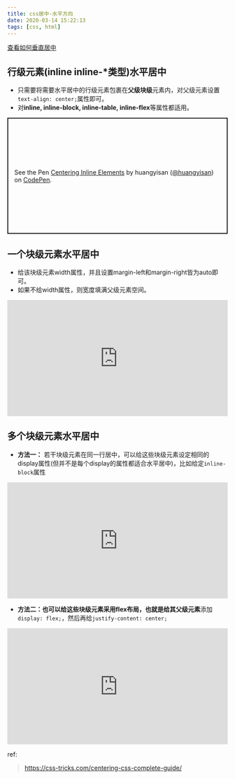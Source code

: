```yaml
---
title: css居中-水平方向
date: 2020-03-14 15:22:13
tags: [css, html]
---
```




[查看如何垂直居中](https://kirakirazone.com/2020/03/18/css居中-垂直方向/)



## 行级元素(inline inline-*类型)水平居中

* 只需要将需要水平居中的行级元素包裹在**父级块级**元素内，对父级元素设置`text-align: center;`属性即可。
* 对**inline, inline-block, inline-table, inline-flex**等属性都适用。

<!-- more -->

<p class="codepen" data-height="265" data-theme-id="dark" data-default-tab="css,result" data-user="huangyisan" data-slug-hash="YzXaRWK" style="height: 265px; box-sizing: border-box; display: flex; align-items: center; justify-content: center; border: 2px solid; margin: 1em 0; padding: 1em;" data-pen-title="Centering Inline Elements">
  <span>See the Pen <a href="https://codepen.io/huangyisan/pen/YzXaRWK">
  Centering Inline Elements</a> by huangyisan (<a href="https://codepen.io/huangyisan">@huangyisan</a>)
  on <a href="https://codepen.io">CodePen</a>.</span>
</p>
<script async src="https://static.codepen.io/assets/embed/ei.js"></script>



## 一个块级元素水平居中

* 给该块级元素width属性，并且设置margin-left和margin-right皆为auto即可。
* 如果不给width属性，则宽度填满父级元素空间。

<iframe height="265" style="width: 100%;" scrolling="no" title="Centering Single Block Level Element" src="https://codepen.io/huangyisan/embed/yLNKQMv?height=265&theme-id=dark&default-tab=css,result" frameborder="no" allowtransparency="true" allowfullscreen="true">
  See the Pen <a href='https://codepen.io/huangyisan/pen/yLNKQMv'>Centering Single Block Level Element</a> by huangyisan
  (<a href='https://codepen.io/huangyisan'>@huangyisan</a>) on <a href='https://codepen.io'>CodePen</a>.
</iframe>



## 多个块级元素水平居中

* **方法一：** 若干块级元素在同一行居中，可以给这些块级元素设定相同的display属性(但并不是每个display的属性都适合水平居中)，比如给定`inline-block`属性

<iframe height="265" style="width: 100%;" scrolling="no" title="Centering Row of Blocks" src="https://codepen.io/huangyisan/embed/qBdoLwj?height=265&theme-id=dark&default-tab=html,result" frameborder="no" allowtransparency="true" allowfullscreen="true">
  See the Pen <a href='https://codepen.io/huangyisan/pen/qBdoLwj'>Centering Row of Blocks</a> by huangyisan
  (<a href='https://codepen.io/huangyisan'>@huangyisan</a>) on <a href='https://codepen.io'>CodePen</a>.
</iframe>



* **方法二：**也可以给这些块级元素采用flex布局，也就是给其**父级元素**添加`display: flex;`，然后再给`justify-content: center;`

<iframe height="265" style="width: 100%;" scrolling="no" title="Centering Row of Blocks" src="https://codepen.io/huangyisan/embed/qBdoLwj?height=265&theme-id=dark&default-tab=html,result" frameborder="no" allowtransparency="true" allowfullscreen="true">
  See the Pen <a href='https://codepen.io/huangyisan/pen/qBdoLwj'>Centering Row of Blocks</a> by huangyisan
  (<a href='https://codepen.io/huangyisan'>@huangyisan</a>) on <a href='https://codepen.io'>CodePen</a>.
</iframe>




ref:

> https://css-tricks.com/centering-css-complete-guide/
